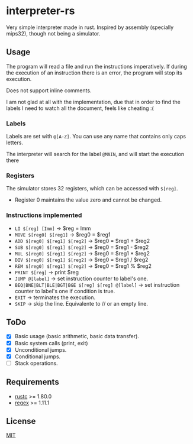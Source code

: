 
# interpreter-rs

Very simple interpreter made in rust. Inspired by assembly (specially mips32), though not being a simulator.

## Usage
The program will read a file and run the instructions imperatively. If during the execution of an instruction there is an error, the program will stop its execution.  

Does not support inline comments.  

I am not glad at all with the implementation, due that in order to find the labels I need to watch all the document, feels like cheating :\(

### Labels
Labels are set with ```@[A-Z]```. You can use any name that contains only caps letters.  

The interpreter will search for the label ```@MAIN```, and will start the execution there  

### Registers
The simulator stores 32 registers, which can be accessed with ```$[reg]```.  
- Register 0 maintains the value zero and cannot be changed.

### Instructions implemented
- ```LI $[reg] [Imm]``` -> $reg = Imm
- ```MOVE $[reg0] $[reg1]``` -> $reg0 = $reg1
- ```ADD $[reg0] $[reg1] $[reg2]``` -> $reg0 = $reg1 + $reg2
- ```SUB $[reg0] $[reg1] $[reg2]``` -> $reg0 = $reg1 - $reg2
- ```MUL $[reg0] $[reg1] $[reg2]``` -> $reg0 = $reg1 * $reg2
- ```DIV $[reg0] $[reg1] $[reg2]``` -> $reg0 = $reg1 / $reg2
- ```REM $[reg0] $[reg1] $[reg2]``` -> $reg0 = $reg1 % $reg2
- ```PRINT $[reg]``` -> print $reg
- ```JUMP @[label]``` -> set instruction counter to label's one.
- ```BEQ|BNE|BLT|BLE|BGT|BGE $[reg] $[reg] @[label]``` -> set instruction counter to label's one if condition is true.
- ```EXIT``` -> terminates the execution.
- ```SKIP``` -> skip the line. Equivalente to // or an empty line.

## ToDo
- [x]  Basic usage (basic arithmetic, basic data transfer).
- [x]  Basic system calls (print, exit)
- [x]  Unconditional jumps.
- [x]  Conditional jumps.
- [ ]  Stack operations.

## Requirements
- [rustc](https://www.rust-lang.org/) >= 1.80.0
- [regex](https://crates.io/crates/regex) >= 1.11.1

## License
[MIT](https://choosealicense.com/licenses/mit/)
